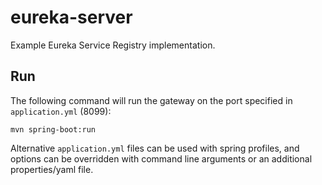 # eureka-server
Example Eureka Service Registry implementation.

## Run

The following command will run the gateway on the port specified in `application.yml` (8099):

```
mvn spring-boot:run
```

Alternative `application.yml` files can be used with spring profiles, and options can be overridden with command line arguments or an additional properties/yaml file.
